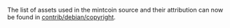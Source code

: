 The list of assets used in the mintcoin source and their attribution can now be found in [contrib/debian/copyright](../contrib/debian/copyright).

